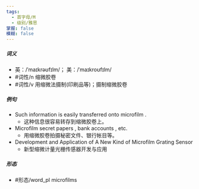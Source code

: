 ```yaml
---
tags:
  - 首字母/M
  - 级别/雅思
掌握: false
模糊: false
---
```

##### 词义
- 英：/ˈmaɪkrəʊfɪlm/； 美：/ˈmaɪkroʊfɪlm/
- #词性/n  缩微胶卷
- #词性/v  用缩微法摄制(印刷品等)；摄制缩微胶卷
##### 例句
- Such information is easily transferred onto microfilm .
	- 这种信息很容易转存到缩微胶卷上。
- Microfilm secret papers , bank accounts , etc.
	- 用缩微胶卷拍摄秘密文件、银行帐目等。
- Development and Application of A New Kind of Microfilm Grating Sensor
	- 新型缩微计量光栅传感器开发与应用
##### 形态
- #形态/word_pl microfilms
